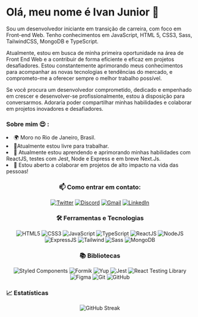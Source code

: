 # <div>Olá, meu nome é Ivan Junior 👋</div>


Sou um desenvolvedor iniciante em transição de carreira, com foco em Front-end Web. Tenho conhecimentos em JavaScript, HTML 5, CSS3, Sass, TailwindCSS, MongoDB e TypeScript.

Atualmente, estou em busca de minha primeira oportunidade na área de Front End Web e a contribuir de forma eficiente e eficaz em projetos desafiadores. Estou constantemente aprimorando meus conhecimentos para acompanhar as novas tecnologias e tendências do mercado, e comprometo-me a oferecer sempre o melhor trabalho possível.

Se você procura um desenvolvedor comprometido, dedicado e empenhado em crescer e desenvolver-se profissionalmente, estou à disposição para conversarmos. Adoraria poder compartilhar minhas habilidades e colaborar em projetos inovadores e desafiadores.</div>

### <div >Sobre mim 😍 :</div>

<div >
<li  >🌍  Moro no Rio de Janeiro, Brasil.
<li> 🚀Atualmente estou livre para trabalhar.
<li> 🧠   
Atualmente estou aprendendo e aprimorando minhas habilidades com ReactJS, testes com Jest, Node e Express e em breve Next.Js.
<li> 🤝  Estou aberto a colaborar em projetos de alto impacto na vida das pessoas!
</div>

### <div align ='center'>📫 Como entrar em contato:</div>

<div align ='center'>
  <a href="https://twitter.com/JOTA94"><img src="https://img.shields.io/badge/-Twitter-blue?style=flat-square&logo=Twitter&logoColor=white" alt="Twitter"></a>
  <a href="https://discord.gg/{seu-discord}"><img src="https://img.shields.io/badge/-Discord-7289DA?style=flat-square&logo=Discord&logoColor=white" alt="Discord"></a>
  <a href="mailto:contato.ivanfrancajr@gmail.com"><img src="https://img.shields.io/badge/-Gmail-c14438?style=flat-square&logo=Gmail&logoColor=white" alt="Gmail"></a>
  <a href="https://www.linkedin.com/in/ivanjrdev/"><img src="https://img.shields.io/badge/-LinkedIn-0077B5?style=flat-square&logo=Linkedin&logoColor=white" alt="LinkedIn"></a>
</div>

### <div align ='center'>🛠️ Ferramentas e Tecnologias</div>

<div align ='center'>
  <img src="https://img.shields.io/badge/-HTML5-E34F26?style=flat-square&logo=html5&logoColor=white" alt="HTML5">
  <img src="https://img.shields.io/badge/-CSS3-1572B6?style=flat-square&logo=css3&logoColor=white" alt="CSS3">
  <img src="https://img.shields.io/badge/-JavaScript-F7DF1E?style=flat-square&logo=javascript&logoColor=black" alt="JavaScript">
  <img src="https://img.shields.io/badge/-TypeScript-007ACC?style=flat-square&logo=typescript&logoColor=white" alt="TypeScript">
  <img src="https://img.shields.io/badge/-ReactJS-61DAFB?style=flat-square&logo=react&logoColor=black" alt="ReactJS">
  <img src="https://img.shields.io/badge/-NodeJS-339933?style=flat-square&logo=node.js&logoColor=white" alt="NodeJS">
  <img src="https://img.shields.io/badge/-Express-000000?style=flat-square&logo=express&logoColor=white" alt="ExpressJS">
  <img src="https://img.shields.io/badge/-Tailwind-38B2AC?style=flat-square&logo=tailwind-css&logoColor=white" alt="Tailwind">
  <img src="https://img.shields.io/badge/-Sass-CC6699?style=flat-square&logo=sass&logoColor=white" alt="Sass">
  <img src="https://img.shields.io/badge/-MongoDB-47A248?style=flat-square&logo=mongodb&logoColor=white" alt="MongoDB">
</div>

### <div align ='center'>📚 Bibliotecas</div>

<div align ='center'>
  <img src="https://img.shields.io/badge/-Styled%20Components-DB7093?style=flat-square&logo=styled-components&logoColor=white" alt="Styled Components">
  <img src="https://img.shields.io/badge/-Formik-EEEEE0?style=flat-square&logo=formik&logoColor=black" alt="Formik">
  <img src="https://img.shields.io/badge/-Yup-663399?style=flat-square&logo=yup&logoColor=white" alt="Yup">
  <img src="https://img.shields.io/badge/-Jest-C21325?style=flat-square&logo=jest&logoColor=white" alt="Jest">
  <img src="https://img.shields.io/badge/-React%20Testing%20Library-E33332?style=flat-square&logo=testing-library&logoColor=white" alt="React Testing Library">
  <img src="https://img.shields.io/badge/-Figma-F24E1E?style=flat-square&logo=figma&logoColor=white" alt="Figma">
  <img src="https://img.shields.io/badge/-Git-F05032?style=flat-square&logo=git&logoColor=white" alt="Git">
  <img src="https://img.shields.io/badge/-GitHub-181717?style=flat-square&logo=github&logoColor=white" alt="GitHub">
</div>

### <div>📈 Estatísticas</div>


<div align="center">
<img  src="https://github-readme-streak-stats.herokuapp.com/?user=ivanfrancajunior&theme=dark&mode=weekly"  alt="GitHub Streak">
</div>


